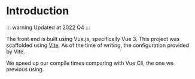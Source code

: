 # Introduction


::: warning 
Updated at 2022 Q4
:::

The front end is built using Vue.js, specifically Vue 3. This project was scaffolded using [Vite](https://vitejs.dev/).
As of the time of writing, the configuration provided by Vite.

We speed up our compile times comparing with Vue Cli, the one we previous using.
